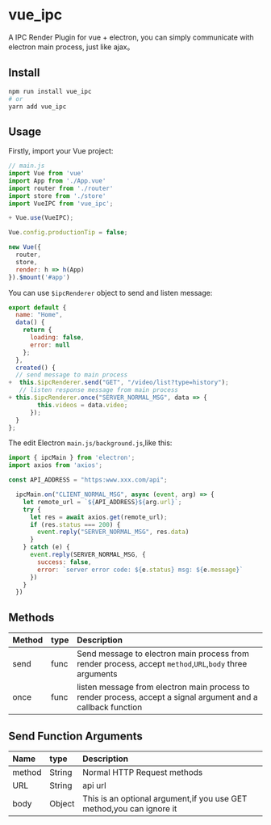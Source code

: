 # vue_ipc

A IPC Render Plugin for vue + electron, you can simply communicate with electron main process, just like ajax。


## Install

```bash
npm run install vue_ipc
# or
yarn add vue_ipc
```

## Usage

Firstly, import your Vue project:

```js
// main.js 
import Vue from 'vue'
import App from './App.vue'
import router from './router'
import store from './store'
import VueIPC from 'vue_ipc';

+ Vue.use(VueIPC);

Vue.config.productionTip = false;

new Vue({
  router,
  store,
  render: h => h(App)
}).$mount('#app')
```

You can use `$ipcRenderer` object to send and listen message:

```js
export default {
  name: "Home",
  data() {
    return {
      loading: false,
      error: null
    };
  },
  created() {
  // send message to main process
+  this.$ipcRenderer.send("GET", "/video/list?type=history");
   // listen response message from main process 
+ this.$ipcRenderer.once("SERVER_NORMAL_MSG", data => {
        this.videos = data.video;
      });
  }
};
```

The edit Electron `main.js/background.js`,like this:

```js
import { ipcMain } from 'electron';
import axios from 'axios';

const API_ADDRESS = "https:www.xxx.com/api";

  ipcMain.on("CLIENT_NORMAL_MSG", async (event, arg) => {
    let remote_url = `${API_ADDRESS}${arg.url}`;
    try {
      let res = await axios.get(remote_url);
      if (res.status === 200) {
        event.reply("SERVER_NORMAL_MSG", res.data)
      }
    } catch (e) {
      event.reply(SERVER_NORMAL_MSG, {
        success: false,
        error: `server error code: ${e.status} msg: ${e.message}`
      })
    }
  })
```

## Methods
| Method | type | Description                                                                                                    |
| :----- | :--- | :------------------------------------------------------------------------------------------------------------- |
| send   | func | Send message to electron main process from render process, accept `method`,`URL`,`body` three arguments        |
| once   | func | listen message from electron main process to render process, accept a  signal argument and a callback function |

## Send Function Arguments

| Name   | type   | Description                                                          |
| :----- | :----- | :------------------------------------------------------------------- |
| method | String | Normal HTTP Request methods                                          |
| URL    | String | api url                                                              |
| body   | Object | This is an optional argument,if you use GET method,you can ignore it |

